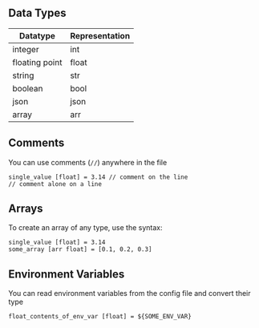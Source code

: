 
## Data Types

| Datatype | Representation |
| -------- | -------------- |
| integer | int |
| floating point  | float |
| string | str |
| boolean | bool |
| json | json |
| array | arr |

## Comments
You can use comments (`//`) anywhere in the file
```
single_value [float] = 3.14 // comment on the line
// comment alone on a line
```

## Arrays
To create an array of any type, use the syntax:
```
single_value [float] = 3.14
some_array [arr float] = [0.1, 0.2, 0.3]
```

## Environment Variables
You can read environment variables from the config file and convert their type
```
float_contents_of_env_var [float] = ${SOME_ENV_VAR}
```

